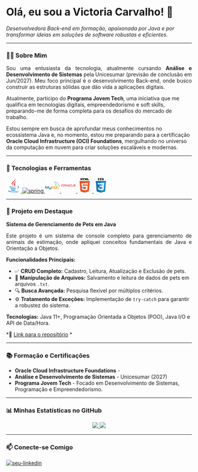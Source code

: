 # Olá, eu sou a Victoria Carvalho! 👋

<p align="left">
  <em>Desenvolvedora Back-end em formação, apaixonada por Java e por transformar ideias em soluções de software robustas e eficientes.</em>
</p>

---

### 👩‍💻 Sobre Mim

<p align="justify">
Sou uma entusiasta da tecnologia, atualmente cursando <strong>Análise e Desenvolvimento de Sistemas</strong> pela Unicesumar (previsão de conclusão em Jun/2027). Meu foco principal é o desenvolvimento Back-end, onde busco construir as estruturas sólidas que dão vida a aplicações digitais.

Atualmente, participo do <strong>Programa Jovem Tech</strong>, uma iniciativa que me qualifica em tecnologias digitais, empreendedorismo e soft skills, preparando-me de forma completa para os desafios do mercado de trabalho.

Estou sempre em busca de aprofundar meus conhecimentos no ecossistema Java e, no momento, estou me preparando para a certificação <strong>Oracle Cloud Infrastructure (OCI) Foundations</strong>, mergulhando no universo da computação em nuvem para criar soluções escaláveis e modernas.
</p>

---

### 🚀 Tecnologias e Ferramentas

<p align="left">
  <a href="https://www.java.com" target="_blank" rel="noreferrer">
    <img src="https://raw.githubusercontent.com/devicons/devicon/master/icons/java/java-original.svg" alt="java" width="40" height="40"/>
  </a>
  <a href="https://spring.io/" target="_blank" rel="noreferrer">
    <img src="https://www.vectorlogo.zone/logos/springio/springio-icon.svg" alt="spring" width="40" height="40"/>
  </a>
  <a href="https://www.mysql.com/" target="_blank" rel="noreferrer">
    <img src="https://raw.githubusercontent.com/devicons/devicon/master/icons/mysql/mysql-original-wordmark.svg" alt="mysql" width="40" height="40"/>
  </a>
   <a href="https://www.oracle.com/cloud/" target="_blank" rel="noreferrer">
    <img src="https://raw.githubusercontent.com/devicons/devicon/master/icons/oracle/oracle-original.svg" alt="oracle" width="40" height="40"/>
  </a>
  <a href="https://www.w3.org/html/" target="_blank" rel="noreferrer">
    <img src="https://raw.githubusercontent.com/devicons/devicon/master/icons/html5/html5-original-wordmark.svg" alt="html5" width="40" height="40"/>
  </a>
  <a href="https://www.w3.org/css/" target="_blank" rel="noreferrer">
    <img src="https://raw.githubusercontent.com/devicons/devicon/master/icons/css3/css3-original-wordmark.svg" alt="css3" width="40" height="40"/>
  </a>
</p>

---

### 🌟 Projeto em Destaque

**Sistema de Gerenciamento de Pets em Java**

<p align="justify">
Este projeto é um sistema de console completo para gerenciamento de animais de estimação, onde apliquei conceitos fundamentais de Java e Orientação a Objetos.
</p>

**Funcionalidades Principais:**
- ✅ **CRUD Completo:** Cadastro, Leitura, Atualização e Exclusão de pets.
- 💾 **Manipulação de Arquivos:** Salvamento e leitura de dados de pets em arquivos `.txt`.
- 🔍 **Busca Avançada:** Pesquisa flexível por múltiplos critérios.
- ⚙️ **Tratamento de Exceções:** Implementação de `try-catch` para garantir a robustez do sistema.

**Tecnologias:** Java 11+, Programação Orientada a Objetos (POO), Java I/O e API de Data/Hora.

*🔗 [Link para o repositório](https://github.com/SEU-USUARIO/NOME-DO-REPOSITORIO) *

---

### 📚 Formação e Certificações

- **Oracle Cloud Infrastructure Foundations** - 
- **Análise e Desenvolvimento de Sistemas** - Unicesumar (2027)
- **Programa Jovem Tech** - Focado em Desenvolvimento de Sistemas, Programação e Empreendedorismo.

---

### 📊 Minhas Estatísticas no GitHub

<p align="center">
  <a href="https://github.com/Victoria-edv">
    <img height="180em" src="https://github-readme-stats.vercel.app/api?username=Victoria-edv&show_icons=true&theme=dracula&include_all_commits=true&count_private=true"/>
    <img height="180em" src="https://github-readme-stats.vercel.app/api/top-langs/?username=Victoria-edv&layout=compact&langs_count=7&theme=dracula"/>
  </a>
</p>

---

### 📫 Conecte-se Comigo

<p align="left">
  <a href="https://www.linkedin.com/in/SEU-LINKEDIN-AQUI/" target="blank">
    <img align="center" src="https://raw.githubusercontent.com/rahuldkjain/github-profile-readme-generator/master/src/images/icons/Social/linked-in-alt.svg" alt="seu-linkedin" height="30" width="40" />
  </a>
  </p>
